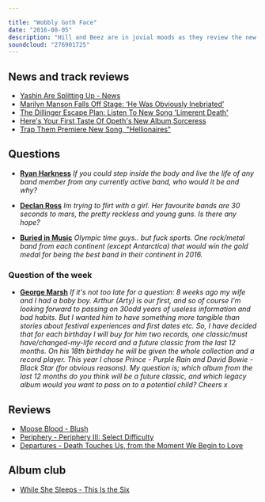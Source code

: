```yaml
---

title: "Wobbly Goth Face"
date: "2016-08-05"
description: "Hill and Beez are in jovial moods as they review the new albums from Moose Blood, Periphery and Departures, there's chat on the new songs from The Dillinger Escape Plan and Opeth, concern over Marilyn Manson, which bands would grab gold for their continent on Olympic week and there's an Album Club on While She Sleeps's This Is The Six."
soundcloud: "276901725"
---
```


## News and track reviews

* [Yashin Are Splitting Up - News](http://www.rocksound.tv/news/read/yashin-are-splitting-up)
* [Marilyn Manson Falls Off Stage: ‘He Was Obviously Inebriated’](http://www.alternativenation.net/marilyn-manson-falls-off-stage-obviously-inebriated/)
* [The Dillinger Escape Plan: Listen To New Song 'Limerent Death'](http://www.blabbermouth.net/news/the-dillinger-escape-plan-listen-to-new-song-limerent-death/)
* [Here's Your First Taste Of Opeth's New Album Sorceress](http://www.metalinjection.net/av/heres-your-first-taste-of-new-opeth)
* [Trap Them Premiere New Song, "Hellionaires"](http://www.revolvermag.com/artist-music-song-premieres/trap-them-premiere-new-song-hellionaires/22276)

## Questions

* [**Ryan Harkness**](https://www.facebook.com/thatsnotmetalpodcast/photos/a.1814755825417620.1073741828.1814737015419501/1932829906943544/?type=3&comment_id=1932831200276748&comment_tracking=%7B%22tn%22%3A%22R9%22%7D)
  _If you could step inside the body and live the life of any band member from any currently active band, who would it be and why?_

* [**Declan Ross**](https://www.facebook.com/thatsnotmetalpodcast/photos/a.1814755825417620.1073741828.1814737015419501/1932829906943544/?type=3&comment_id=1932862010273667&comment_tracking=%7B%22tn%22%3A%22R9%22%7D)
  _Im trying to flirt with a girl. Her favourite bands are 30 seconds to mars, the pretty reckless and young guns. Is there any hope?_

* [**Buried in Music**](https://www.facebook.com/thatsnotmetalpodcast/photos/a.1814755825417620.1073741828.1814737015419501/1932829906943544/?type=3&comment_id=1932879960271872&comment_tracking=%7B%22tn%22%3A%22R9%22%7D)
  _Olympic time guys.. but fuck sports. One rock/metal band from each continent (except Antarctica) that would win the gold medal for being the best band in their continent in 2016._

### Question of the week

* [**George Marsh**](https://www.facebook.com/thatsnotmetalpodcast/photos/a.1814755825417620.1073741828.1814737015419501/1932829906943544/?type=3&comment_id=1933087950251073&comment_tracking=%7B%22tn%22%3A%22R9%22%7D)
  _If it's not too late for a question:
  8 weeks ago my wife and I had a baby boy. Arthur (Arty) is our first, and so of course I'm looking forward to passing on 30odd years of useless information and bad habits. But I wanted him to have something more tangible than stories about festival experiences and first dates etc.
  So, I have decided that for each birthday I will buy for him two records, one classic/must have/changed-my-life record and a future classic from the last 12 months. On his 18th birthday he will be given the whole collection and a record player. This year I chose Prince - Purple Rain and David Bowie - Black Star (for obvious reasons).
  My question is; which album from the last 12 months do you think will be a future classic, and which legacy album would you want to pass on to a potential child?
  Cheers x_

## Reviews

* [Moose Blood - Blush](https://itunes.apple.com/gb/album/blush/id1102541215)
* [Periphery - Periphery III: Select Difficulty](https://itunes.apple.com/gb/album/periphery-iii-select-difficulty/id1117535070)
* [Departures - Death Touches Us, from the Moment We Begin to Love](https://itunes.apple.com/gb/album/death-touches-us-from-moment/id1115238084)

## Album club

* [While She Sleeps - This Is the Six](https://itunes.apple.com/gb/album/this-is-the-six/id543274574)
